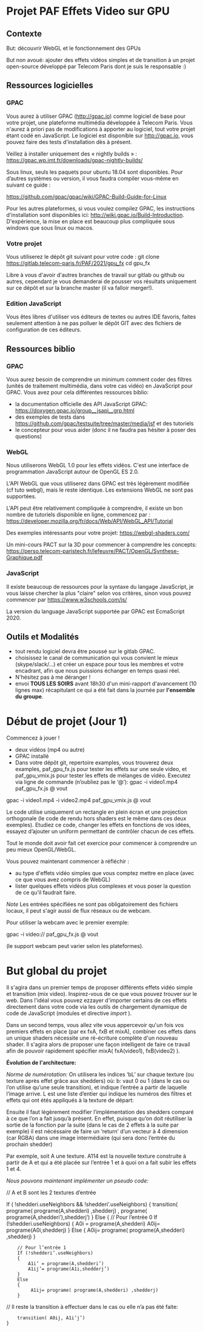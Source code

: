 # Projet PAF Effets Video sur GPU

## Contexte

But: découvrir WebGL et le fonctionnement des GPUs 

But non avoué: ajouter des effets vidéos simples et de transition à un projet open-source développé par Telecom Paris dont je suis le responsable :)

## Ressources logicielles

### GPAC
Vous aurez à utiliser GPAC (http://gpac.io) comme logiciel de base pour votre projet, une plateforme multimédia développée à Telecom Paris. Vous n'aurez à priori pas de modifications à apporter au logiciel, tout votre projet étant codé en JavaScript.
Le logiciel est disponible sur http://gpac.io, vous pouvez faire des tests d'installation dès à présent.

Veillez à installer uniquement des « nightly builds » : 
https://gpac.wp.imt.fr/downloads/gpac-nightly-builds/

Sous linux, seuls les paquets pour ubuntu 18.04 sont disponibles. Pour d’autres systèmes ou version, il vous faudra compiler vous-même en suivant ce guide :

https://github.com/gpac/gpac/wiki/GPAC-Build-Guide-for-Linux

Pour les autres plateformes, si vous voulez compilez GPAC, les instructions d'installation sont disponibles ici: http://wiki.gpac.io/Build-Introduction. D'expérience, la mise en place est beaucoup plus compliquée sous windows que sous linux ou macos.


### Votre projet
Vous utiliserez le dépôt git suivant pour votre code :
git clone https://gitlab.telecom-paris.fr/PAF/2021/gpu_fx 
cd gpu_fx

Libre à vous d'avoir d'autres branches de travail sur gitlab ou github ou autres, cependant je vous demanderai de pousser vos résultats uniquement sur ce dépôt et sur la branche master (il va falloir merger!).

### Edition JavaScript
Vous êtes libres d'utiliser vos éditeurs de textes ou autres IDE favoris, faites seulement attention à ne pas polluer le dépôt GIT avec des fichiers de configuration de ces éditeurs.


## Ressources biblio

### GPAC
Vous aurez besoin de comprendre un minimum comment coder des filtres (unités de traitement multimédia, dans votre cas vidéo) en JavaScript pour GPAC. Vous avez pour cela différentes ressources biblio:
- la documentation officielle des API JavaScript GPAC: https://doxygen.gpac.io/group__jsapi__grp.html
- des exemples de tests dans https://github.com/gpac/testsuite/tree/master/media/jsf et des tutoriels
- le concepteur pour vous aider (donc il ne faudra pas hésiter à poser des questions)

### WebGL
Nous utiliserons WebGL 1.0 pour les effets vidéos. C'est une interface de programmation JavaScript autour de OpenGL ES 2.0. 

L'API WebGL que vous utiliserez dans GPAC est très légèrement modifiée (cf tuto webgl), mais le reste identique. Les extensions WebGL ne sont pas supportées.

L'API peut être relativement compliquée à comprendre, il existe un bon nombre de tutoriels disponible en ligne, commencez par :
https://developer.mozilla.org/fr/docs/Web/API/WebGL_API/Tutorial

Des exemples intéressants pour votre projet:
https://webgl-shaders.com/

Un mini-cours PACT sur la 3D pour commencer à comprendre les concepts:
https://perso.telecom-paristech.fr/lefeuvre/PACT/OpenGL/Synthese-Graphique.pdf

### JavaScript
Il existe beaucoup de ressources pour la syntaxe du langage JavaScript, je vous laisse chercher la plus "claire" selon vos critères, sinon vous pouvez commencer par https://www.w3schools.com/js/

La version du language JavaScript supportée par GPAC est EcmaScript 2020.

## Outils et Modalités
- tout rendu logiciel devra être poussé sur le gitlab GPAC.
- choisissez le canal de communication qui vous convient le mieux (skype/slack/...) et créer un espace pour tous les membres et votre encadrant, afin que nous puissions échanger en temps quasi réel.
- N'hésitez pas à me déranger !
- envoi __TOUS LES SOIRS__ avant 18h30 d'un mini-rapport d'avancement (10 lignes max) récapitulant ce qui a été fait dans la journée par __l'ensemble du groupe__.


# Début de projet (Jour 1)
Commencez à jouer !
- deux vidéos (mp4 ou autre)
- GPAC installé
- Dans votre dépôt git, repertoire examples, vous trouverez deux examples, paf_gpu_fx.js pour tester les effets sur une seule video, et paf_gpu_vmix.js  pour tester les effets de mélanges de vidéo.
Executez via ligne de commande (n’oubliez pas le ‘@’):
gpac -i video1.mp4 paf_gpu_fx.js @ vout

gpac -i video1.mp4 -i video2.mp4 paf_gpu_vmix.js @ vout

Le code utilise uniquement un rectangle en plein écran et une projection orthogonale (le code de rendu hors shaders est le même dans ces deux exemples). 
Etudiez ce code, changer les effets en fonctions de vos idées, essayez d’ajouter un uniform permettant de contrôler chacun de ces effets.

Tout le monde doit avoir fait cet exercice pour commencer à comprendre un peu mieux OpenGL/WebGL.

Vous pouvez maintenant commencer à réfléchir :
- au type d'effets vidéo simples que vous comptez mettre en place (avec ce que vous avez compris de WebGL)
- lister quelques effets vidéos plus complexes et vous poser la question de ce qu'il faudrait faire.

_Note_
Les entrées spécifiées ne sont pas obligatoirement des fichiers locaux, il peut s'agir aussi de flux réseaux ou de webcam. 

Pour utiliser la webcam avec le premier exemple:

gpac -i video:// paf_gpu_fx.js @ vout

(le support webcam peut varier selon les plateformes).

# But global du projet
Il s'agira dans un premier temps de proposer différents effets vidéo simple et transition (mix video). Inspirez-vous de ce que vous pouvez trouver sur le web. Dans l'idéal vous pouvez ezzayer d'importer certains de ces effets directement dans votre code via les outils de chargement dynamique de code de JavaScript (modules et directive _import_ ).

Dans un second temps, vous allez vite vous appercevoir qu'un fois vos premiers effets en place (par ex fxA, fxB et mixA), combiner ces effets dans un unique shaders nécessite une ré-écriture complète d'un nouveau shader. Il s'agira alors de proposer une façon intelligent de faire ce travail afin de pouvoir rapidement spécifier mixA( fxA(video1), fxB(video2) ).


**Évolution de l'architecture:**

_Norme de numérotation:_
On utilisera les indices ‘bL’ sur chaque texture (ou texture après effet grâce aux shedders) où:
b: vaut 0 ou 1 (dans le cas ou l’on utilise qu’une seule transition), et indique l’entrée a partir de laquelle l’image arrive.
L est une liste d’entier qui indique les numéros des filtres et effets qui ont étés appliqués à la texture de départ:

Ensuite il faut légèrement modifier l’implémentation des shedders comparé à ce que l’on a fait jusqu’à présent. En effet, puisque qu’on doit réutiliser la sortie de la fonction par la suite (dans le cas de 2 effets à la suite par exemple) il est nécéssaire de faire un ‘return’ d’un vecteur à 4 dimension (car RGBA) dans une image intermédiaire (qui sera donc l’entrée du prochain shedder)

Par exemple, soit A une texture.
A114 est la nouvelle texture construite à partir de A et qui a été placée sur l’entrée 1 et à quoi on a fait subir les effets 1 et 4.



_Nous pouvons maintenant implémenter un pseudo code:_


// A et B sont les 2 textures d’entrée

If ( !shedderi.useNeighbors && !shedderi’.useNeighbors)
	{
		transition( programe( programe(A,shedderi) ,shedderj) , programe( programe(A,shedderi’),shedderj’)
	}
Else
	{
		// Pour l’entrée 0
		If (!shedderi.useNeighbors)
		{
			A0i = programe(A,shedderi)
			A0ij= programe(A0i,shedderj)
		}
		Else
		{
			 A0ij= programe( programe(A,shedderi) ,shedderj)
		}


		// Pour l’entrée 1
		If (!shedderi’.useNeighbors)
		{
			A1i’ = programe(A,shedderi’)
			A1ij’= programe(A1i,shedderj’)
		}
		Else
		{
			 A1ij= programe( programe(A,shedderi) ,shedderj)
		}
	

// Il reste la transition à effectuer dans le cas ou elle n’a pas été faite:

		transition( A0ij, A1i’j’)
	}











